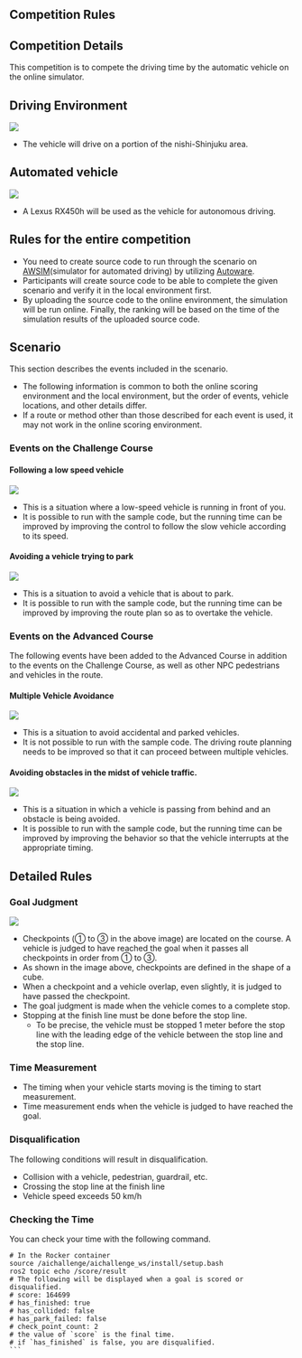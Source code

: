 ## Competition Rules

## Competition Details
This competition is to compete the driving time by the automatic vehicle on the online simulator.

## Driving Environment
![](https://user-images.githubusercontent.com/10482465/204548584-a893236a-913b-467b-ae8e-3bb712e3f122.png)
- The vehicle will drive on a portion of the nishi-Shinjuku area.

## Automated vehicle
![](https://user-images.githubusercontent.com/10482465/204553983-bc6ae7b2-c66d-4a11-80eb-123a5c3830c3.png)
- A Lexus RX450h will be used as the vehicle for autonomous driving.

## Rules for the entire competition
- You need to create source code to run through the scenario on [AWSIM](https://github.com/tier4/AWSIM)(simulator for automated driving) by utilizing [Autoware](https://github.com/autowarefoundation/autoware/tree/awsim-stable).
- Participants will create source code to be able to complete the given scenario and verify it in the local environment first.
- By uploading the source code to the online environment, the simulation will be run online. Finally, the ranking will be based on the time of the simulation results of the uploaded source code.

## Scenario
This section describes the events included in the scenario.

- The following information is common to both the online scoring environment and the local environment, but the order of events, vehicle locations, and other details differ.
- If a route or method other than those described for each event is used, it may not work in the online scoring environment.

### Events on the Challenge Course
#### Following a low speed vehicle
![](https://user-images.githubusercontent.com/10482465/204734102-696f8f1e-b0dd-48ce-b602-17b1992bfaa7.png)
- This is a situation where a low-speed vehicle is running in front of you.
- It is possible to run with the sample code, but the running time can be improved by improving the control to follow the slow vehicle according to its speed.

#### Avoiding a vehicle trying to park
![](https://user-images.githubusercontent.com/10482465/204734114-54d9bf42-759c-48a7-a107-71150d2d2cea.png)
- This is a situation to avoid a vehicle that is about to park.
- It is possible to run with the sample code, but the running time can be improved by improving the route plan so as to overtake the vehicle.

### Events on the Advanced Course
The following events have been added to the Advanced Course in addition to the events on the Challenge Course, as well as other NPC pedestrians and vehicles in the route.

#### Multiple Vehicle Avoidance
![](https://user-images.githubusercontent.com/10482465/204734079-d68e502f-7b9e-4890-bc12-614e19ad4708.png)
- This is a situation to avoid accidental and parked vehicles.
- It is not possible to run with the sample code. The driving route planning needs to be improved so that it can proceed between multiple vehicles.

#### Avoiding obstacles in the midst of vehicle traffic.
![](https://user-images.githubusercontent.com/10482465/204734117-7dd16c72-5521-4cdb-a4d3-54b8090d5a78.png)
- This is a situation in which a vehicle is passing from behind and an obstacle is being avoided.
- It is possible to run with the sample code, but the running time can be improved by improving the behavior so that the vehicle interrupts at the appropriate timing.

## Detailed Rules
### Goal Judgment
![](https://user-images.githubusercontent.com/10482465/204742349-6fa49680-f9fe-4589-9030-4bbd4a6d9cd3.png)
- Checkpoints (① to ③ in the above image) are located on the course. A vehicle is judged to have reached the goal when it passes all checkpoints in order from ① to ③.
- As shown in the image above, checkpoints are defined in the shape of a cube.
- When a checkpoint and a vehicle overlap, even slightly, it is judged to have passed the checkpoint.
- The goal judgment is made when the vehicle comes to a complete stop.
- Stopping at the finish line must be done before the stop line.
  - To be precise, the vehicle must be stopped 1 meter before the stop line with the leading edge of the vehicle between the stop line and the stop line.

### Time Measurement
- The timing when your vehicle starts moving is the timing to start measurement.
- Time measurement ends when the vehicle is judged to have reached the goal.

### Disqualification
The following conditions will result in disqualification.

- Collision with a vehicle, pedestrian, guardrail, etc.
- Crossing the stop line at the finish line
- Vehicle speed exceeds 50 km/h

### Checking the Time
You can check your time with the following command.
````
# In the Rocker container
source /aichallenge/aichallenge_ws/install/setup.bash
ros2 topic echo /score/result
# The following will be displayed when a goal is scored or disqualified.
# score: 164699
# has_finished: true
# has_collided: false
# has_park_failed: false
# check_point_count: 2
# the value of `score` is the final time.
# if `has_finished` is false, you are disqualified.
```
